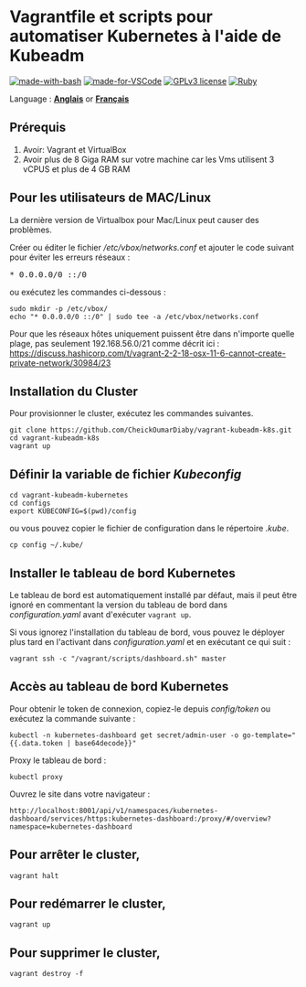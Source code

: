 # Vagrantfile et scripts pour automatiser Kubernetes à l'aide de Kubeadm

[![made-with-bash](https://img.shields.io/badge/Made%20with-Bash-1f425f.svg)](https://www.gnu.org/software/bash/)
[![made-for-VSCode](https://img.shields.io/badge/Made%20for-VSCode-1f425f.svg)](https://code.visualstudio.com/)
[![GPLv3 license](https://img.shields.io/badge/License-GPLv3-blue.svg)](http://perso.crans.org/besson/LICENSE.html)
[![Ruby](https://badgen.net/badge/icon/ruby?icon=ruby&label)](https://https://ruby-lang.org/)

Language : [**Anglais**](https://github.com/CheickOumarDiaby/vagrant-kubeadm-k8s/README.md) or [**Français**](https://github.com/CheickOumarDiaby/vagrant-kubeadm-k8s/README.fr.md)

## Prérequis

1. Avoir: Vagrant et VirtualBox
2. Avoir plus de 8 Giga RAM sur votre machine car les Vms utilisent 3 vCPUS et plus de 4 GB RAM

## Pour les utilisateurs de MAC/Linux

La dernière version de Virtualbox pour Mac/Linux peut causer des problèmes.

Créer ou  éditer le fichier _/etc/vbox/networks.conf_  et ajouter le code suivant pour éviter les erreurs réseaux :
<pre>* 0.0.0.0/0 ::/0</pre>

ou exécutez les commandes ci-dessous :

```shell
sudo mkdir -p /etc/vbox/
echo "* 0.0.0.0/0 ::/0" | sudo tee -a /etc/vbox/networks.conf
```
Pour que les réseaux hôtes uniquement puissent être dans n'importe quelle plage, pas seulement 192.168.56.0/21 comme décrit ici :
https://discuss.hashicorp.com/t/vagrant-2-2-18-osx-11-6-cannot-create-private-network/30984/23

## Installation du Cluster

Pour provisionner le cluster, exécutez les commandes suivantes.

```shell
git clone https://github.com/CheickOumarDiaby/vagrant-kubeadm-k8s.git
cd vagrant-kubeadm-k8s
vagrant up
```
## Définir la variable de fichier _Kubeconfig_

```shell
cd vagrant-kubeadm-kubernetes
cd configs
export KUBECONFIG=$(pwd)/config
```

ou vous pouvez copier le fichier de configuration dans le répertoire _.kube_.

```shell
cp config ~/.kube/
```

## Installer le tableau de bord Kubernetes

Le tableau de bord est automatiquement installé par défaut, mais il peut être ignoré en commentant la version du tableau de bord dans _configuration.yaml_ avant d'exécuter `vagrant up`.

Si vous ignorez l'installation du tableau de bord, vous pouvez le déployer plus tard en l'activant dans _configuration.yaml_ et en exécutant ce qui suit :

```shell
vagrant ssh -c "/vagrant/scripts/dashboard.sh" master
```

## Accès au tableau de bord Kubernetes

Pour obtenir le token de connexion, copiez-le depuis _config/token_ ou exécutez la commande suivante :

```shell
kubectl -n kubernetes-dashboard get secret/admin-user -o go-template="{{.data.token | base64decode}}"
```

Proxy le tableau de bord :
```shell
kubectl proxy
```

Ouvrez le site dans votre navigateur :
```shell
http://localhost:8001/api/v1/namespaces/kubernetes-dashboard/services/https:kubernetes-dashboard:/proxy/#/overview?namespace=kubernetes-dashboard
```

## Pour arrêter le cluster,

```shell
vagrant halt
```

## Pour redémarrer le cluster,

```shell
vagrant up
```

## Pour supprimer le cluster,

```shell
vagrant destroy -f
```